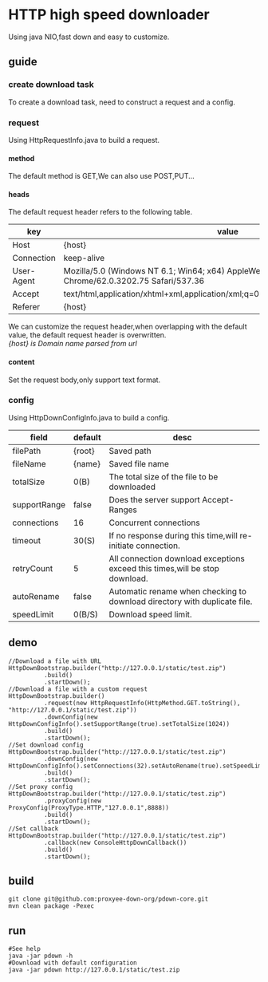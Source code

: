 # HTTP high speed downloader
Using java NIO,fast down and easy to customize.
## guide
### create download task  
  To create a download task, need to construct a request and a config.
### request  
Using HttpRequestInfo.java to build a request.
#### method
The default method is GET,We can also use POST,PUT...
#### heads
The default request header refers to the following table.
  
key | value
---|---
Host | {host}
Connection | keep-alive
User-Agent | Mozilla/5.0 (Windows NT 6.1; Win64; x64) AppleWebKit/537.36 (KHTML, like Gecko) Chrome/62.0.3202.75 Safari/537.36
Accept | text/html,application/xhtml+xml,application/xml;q=0.9,image/webp,image/apng,*/*;q=0.8
Referer | {host}
We can customize the request header,when overlapping with the default value, the default request header is overwritten.  
*{host} is Domain name parsed from url*
#### content
Set the request body,only support text format.
### config
Using HttpDownConfigInfo.java to build a config.

field | default | desc 
---|---|---
filePath | {root} | Saved path
fileName | {name} | Saved file name
totalSize | 0(B) | The total size of the file to be downloaded
supportRange | false | Does the server support Accept-Ranges
connections | 16 | Concurrent connections
timeout | 30(S) | If no response during this time,will re-initiate connection.
retryCount | 5 | All connection download exceptions exceed this times,will be stop download.
autoRename | false | Automatic rename when checking to download directory with duplicate file.
speedLimit | 0(B/S) | Download speed limit.
## demo
```
//Download a file with URL
HttpDownBootstrap.builder("http://127.0.0.1/static/test.zip")
          .build()
          .startDown();
//Download a file with a custom request
HttpDownBootstrap.builder()
          .request(new HttpRequestInfo(HttpMethod.GET.toString(), "http://127.0.0.1/static/test.zip"))
          .downConfig(new HttpDownConfigInfo().setSupportRange(true).setTotalSize(1024))
          .build()
          .startDown();
//Set download config
HttpDownBootstrap.builder("http://127.0.0.1/static/test.zip")
          .downConfig(new HttpDownConfigInfo().setConnections(32).setAutoRename(true).setSpeedLimit(1024*1024*5L))
          .build()
          .startDown();
//Set proxy config
HttpDownBootstrap.builder("http://127.0.0.1/static/test.zip")
          .proxyConfig(new ProxyConfig(ProxyType.HTTP,"127.0.0.1",8888))
          .build()
          .startDown();
//Set callback
HttpDownBootstrap.builder("http://127.0.0.1/static/test.zip")
          .callback(new ConsoleHttpDownCallback())
          .build()
          .startDown();
```
## build
```
git clone git@github.com:proxyee-down-org/pdown-core.git
mvn clean package -Pexec
```
## run

```
#See help
java -jar pdown -h
#Download with default configuration
java -jar pdown http://127.0.0.1/static/test.zip
```

